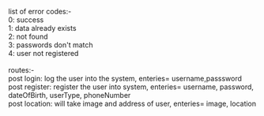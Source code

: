 list of error codes:- <br>
0: success <br>
1: data already exists <br>
2: not found <br>
3: passwords don't match <br>
4: user not registered<br><br>
routes:- <br>
post login: log the user into the system, enteries= username,passsword <br>
post register: register the user into system, enteries= username, password, dateOfBirth, userType, phoneNumber <br>
post location: will take image and address of user, enteries= image, location